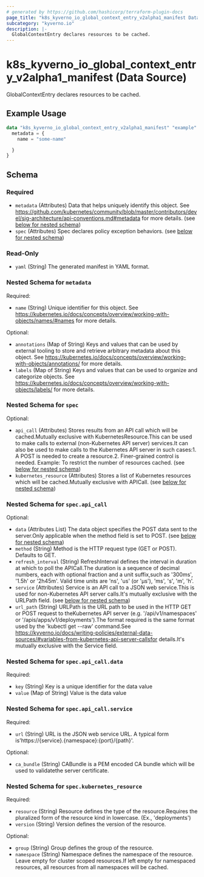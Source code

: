 ```yaml
---
# generated by https://github.com/hashicorp/terraform-plugin-docs
page_title: "k8s_kyverno_io_global_context_entry_v2alpha1_manifest Data Source - terraform-provider-k8s"
subcategory: "kyverno.io"
description: |-
  GlobalContextEntry declares resources to be cached.
---
```


# k8s_kyverno_io_global_context_entry_v2alpha1_manifest (Data Source)

GlobalContextEntry declares resources to be cached.

## Example Usage

```terraform
data "k8s_kyverno_io_global_context_entry_v2alpha1_manifest" "example" {
  metadata = {
    name = "some-name"

  }
}
```

<!-- schema generated by tfplugindocs -->
## Schema

### Required

- `metadata` (Attributes) Data that helps uniquely identify this object. See https://github.com/kubernetes/community/blob/master/contributors/devel/sig-architecture/api-conventions.md#metadata for more details. (see [below for nested schema](#nestedatt--metadata))
- `spec` (Attributes) Spec declares policy exception behaviors. (see [below for nested schema](#nestedatt--spec))

### Read-Only

- `yaml` (String) The generated manifest in YAML format.

<a id="nestedatt--metadata"></a>
### Nested Schema for `metadata`

Required:

- `name` (String) Unique identifier for this object. See https://kubernetes.io/docs/concepts/overview/working-with-objects/names/#names for more details.

Optional:

- `annotations` (Map of String) Keys and values that can be used by external tooling to store and retrieve arbitrary metadata about this object. See https://kubernetes.io/docs/concepts/overview/working-with-objects/annotations/ for more details.
- `labels` (Map of String) Keys and values that can be used to organize and categorize objects. See https://kubernetes.io/docs/concepts/overview/working-with-objects/labels/ for more details.


<a id="nestedatt--spec"></a>
### Nested Schema for `spec`

Optional:

- `api_call` (Attributes) Stores results from an API call which will be cached.Mutually exclusive with KubernetesResource.This can be used to make calls to external (non-Kubernetes API server) services.It can also be used to make calls to the Kubernetes API server in such cases:1. A POST is needed to create a resource.2. Finer-grained control is needed. Example: To restrict the number of resources cached. (see [below for nested schema](#nestedatt--spec--api_call))
- `kubernetes_resource` (Attributes) Stores a list of Kubernetes resources which will be cached.Mutually exclusive with APICall. (see [below for nested schema](#nestedatt--spec--kubernetes_resource))

<a id="nestedatt--spec--api_call"></a>
### Nested Schema for `spec.api_call`

Optional:

- `data` (Attributes List) The data object specifies the POST data sent to the server.Only applicable when the method field is set to POST. (see [below for nested schema](#nestedatt--spec--api_call--data))
- `method` (String) Method is the HTTP request type (GET or POST). Defaults to GET.
- `refresh_interval` (String) RefreshInterval defines the interval in duration at which to poll the APICall.The duration is a sequence of decimal numbers, each with optional fraction and a unit suffix,such as '300ms', '1.5h' or '2h45m'. Valid time units are 'ns', 'us' (or 'µs'), 'ms', 's', 'm', 'h'.
- `service` (Attributes) Service is an API call to a JSON web service.This is used for non-Kubernetes API server calls.It's mutually exclusive with the URLPath field. (see [below for nested schema](#nestedatt--spec--api_call--service))
- `url_path` (String) URLPath is the URL path to be used in the HTTP GET or POST request to theKubernetes API server (e.g. '/api/v1/namespaces' or  '/apis/apps/v1/deployments').The format required is the same format used by the 'kubectl get --raw' command.See https://kyverno.io/docs/writing-policies/external-data-sources/#variables-from-kubernetes-api-server-callsfor details.It's mutually exclusive with the Service field.

<a id="nestedatt--spec--api_call--data"></a>
### Nested Schema for `spec.api_call.data`

Required:

- `key` (String) Key is a unique identifier for the data value
- `value` (Map of String) Value is the data value


<a id="nestedatt--spec--api_call--service"></a>
### Nested Schema for `spec.api_call.service`

Required:

- `url` (String) URL is the JSON web service URL. A typical form is'https://{service}.{namespace}:{port}/{path}'.

Optional:

- `ca_bundle` (String) CABundle is a PEM encoded CA bundle which will be used to validatethe server certificate.



<a id="nestedatt--spec--kubernetes_resource"></a>
### Nested Schema for `spec.kubernetes_resource`

Required:

- `resource` (String) Resource defines the type of the resource.Requires the pluralized form of the resource kind in lowercase. (Ex., 'deployments')
- `version` (String) Version defines the version of the resource.

Optional:

- `group` (String) Group defines the group of the resource.
- `namespace` (String) Namespace defines the namespace of the resource. Leave empty for cluster scoped resources.If left empty for namespaced resources, all resources from all namespaces will be cached.
